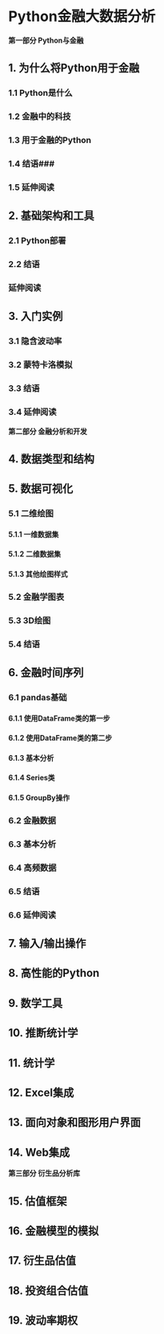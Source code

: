 # Python金融大数据分析 #

**第一部分 Python与金融**

## 1. 为什么将Python用于金融 ##

### 1.1 Python是什么 ###
### 1.2 金融中的科技 ###
### 1.3 用于金融的Python ###
### 1.4 结语###
### 1.5 延伸阅读 ###

## 2. 基础架构和工具 ##

### 2.1 Python部署 ###
### 2.2 结语 ###
### 延伸阅读 ###

## 3. 入门实例 ##

### 3.1 隐含波动率 ###
### 3.2 蒙特卡洛模拟 ###
### 3.3 结语 ###
### 3.4 延伸阅读 ###


**第二部分 金融分析和开发**

## 4. 数据类型和结构 ##
## 5. 数据可视化 ##

### 5.1 二维绘图 ###
#### 5.1.1 一维数据集 ####
#### 5.1.2 二维数据集 ####
#### 5.1.3 其他绘图样式 ####
### 5.2 金融学图表 ###
### 5.3 3D绘图 ###
### 5.4 结语 ###

## 6. 金融时间序列 ##

### 6.1 pandas基础 ###
#### 6.1.1 使用DataFrame类的第一步 ####
#### 6.1.2 使用DataFrame类的第二步 ####
#### 6.1.3 基本分析 ####
#### 6.1.4 Series类 ####
#### 6.1.5 GroupBy操作 ####


### 6.2 金融数据 ###
### 6.3 基本分析 ###
### 6.4 高频数据 ###
### 6.5 结语 ###
### 6.6 延伸阅读 ###

## 7. 输入/输出操作 ##
## 8. 高性能的Python ##
## 9. 数学工具 ##
## 10. 推断统计学 ##
## 11. 统计学 ##
## 12. Excel集成 ##
## 13. 面向对象和图形用户界面 ##
## 14. Web集成 ##

**第三部分 衍生品分析库**

## 15. 估值框架 ##
## 16. 金融模型的模拟 ##
## 17. 衍生品估值 ##
## 18. 投资组合估值 ##
## 19. 波动率期权 ##